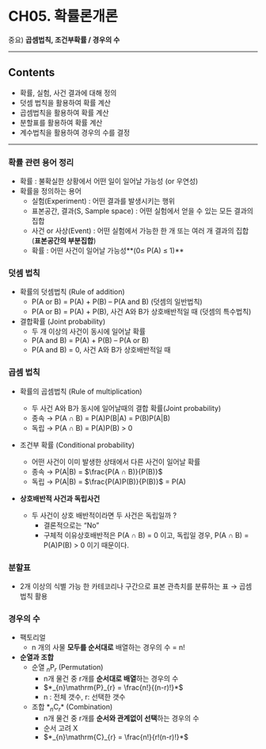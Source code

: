 # CH05. 확률론개론

중요) **곱셈법칙, 조건부확률 / 경우의 수**

---

## Contents

- 확률, 실험, 사건 결과에 대해 정의
- 덧셈 법칙을 활용하여 확률 계산
- 곱셈법칙을 활용하여 확률 계산
- 분할표를 활용하여 확률 계산
- 계수법칙을 활용하여 경우의 수를 결정

---

### 확률 관련 용어 정리

- 확률 : 불확실한 상황에서 어떤 일이 일어날 가능성 (or 우연성)
- 확률을 정의하는 용어
    - 실험(Experiment) : 어떤 결과를 발생시키는 행위
    - 표본공간, 결과(S, Sample space) : 어떤 실험에서 얻을 수 있는 모든 결과의 집합
    - 사건 or 사상(Event) : 어떤 실험에서 가능한 한 개 또는 여러 개 결과의 집합 (**표본공간의 부분집합**)
    - 확률 : 어떤 사건이 일어날 가능성**(0≤ P(A) ≤ 1)**
    

### 덧셈 법칙

- 확률의 덧셈법칙 (Rule of addition)
    - P(A or B) = P(A) + P(B) – P(A and B) (덧셈의 일반법칙)
    - P(A or B) = P(A) + P(B), 사건 A와 B가 상호배반적일 때 (덧셈의 특수법칙)
- 결합확률 (Joint probability)
    - 두 개 이상의 사건이 동시에 일어날 확률
    - P(A and B) = P(A) + P(B) – P(A or B)
    - P(A and B) = 0, 사건 A와 B가 상호배반적일 때

### 곱셈 법칙

- 확률의 곱셈법칙 (Rule of multiplication)
    - 두 사건 A와 B가 동시에 일어날때의 결합 확률(Joint probability)
    - 종속 → P(A ∩ B) =  P(A)P(B|A) = P(B)P(A|B)
    - 독립 → P(A ∩ B) = P(A)P(B)  > 0

- 조건부 확률 (Conditional probability)
    - 어떤 사건이 이미 발생한 상태에서 다른 사건이 일어날 확률
    - 종속 → P(A|B) = $\frac{P(A ∩ B)}{P(B)}$
    - 독립 → P(A|B) = $\frac{P(A)P(B)}{P(B)}$ = P(A)

- **상호배반적 사건과 독립사건**
    - 두 사건이 상호 배반적이라면 두 사건은 독립일까 ?
        - 결론적으로는 “No”
        - 구체적 이유상호배반적은 P(A ∩ B) = 0 이고, 독립일 경우, P(A ∩ B) = P(A)P(B) > 0 이기 때문이다.

### 분할표

- 2개 이상의 식별 가능 한 카테코리나 구간으로 표본 관측치를 분류하는 표 → 곱셈 법칙 활용

### 경우의 수

- 팩토리얼
    - n 개의 사물 **모두를 순서대로** 배열하는 경우의 수 = n!
- **순열과 조합**
    - 순열 $_{n}\mathrm{P}_{r}$ (Permutation)
        - n개 물건 중 r개를 **순서대로 배열**하는 경우의 수
        - $*_{n}\mathrm{P}_{r} = \frac{n!}{(n-r)!}*$
        - n : 전체 갯수, r: 선택한 갯수
    - 조합 $*_{n}\mathrm{C}_{r}$* (Combination)
        - n개 물건 중 r개를 **순서와 관계없이 선택**하는 경우의 수
        - 순서 고려 X
        - $*_{n}\mathrm{C}_{r} = \frac{n!}{r!(n-r)!}*$
